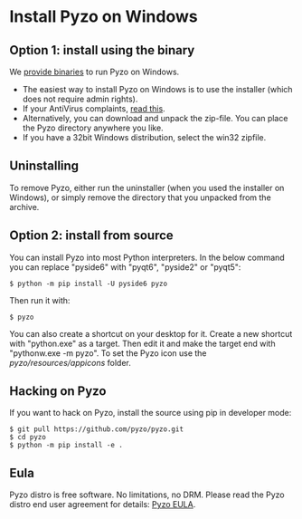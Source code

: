 # Install Pyzo on Windows


## Option 1: install using the binary

We [provide binaries](https://github.com/pyzo/pyzo/releases) to run Pyzo on Windows.

* The easiest way to install Pyzo on Windows is to use the installer
  (which does not require admin rights).
* If your AntiVirus complaints, [read this](https://github.com/pyzo/pyzo/issues/800).
* Alternatively, you can download and unpack the zip-file. You can place
  the Pyzo directory anywhere you like.
* If you have a 32bit Windows distribution, select the win32 zipfile.


## Uninstalling

To remove Pyzo, either run the uninstaller (when you used the
installer on Windows), or simply remove the directory that you unpacked
from the archive.


## Option 2: install from source

You can install Pyzo into most Python interpreters.
In the below command you can replace "pyside6" with "pyqt6", "pyside2" or "pyqt5":
```
$ python -m pip install -U pyside6 pyzo
```
Then run it with:
```
$ pyzo
```

You can also create a shortcut on your desktop for it. Create a new shortcut with "python.exe" as a target.
Then edit it and make the target end with "pythonw.exe -m pyzo". To set the Pyzo icon
use the *pyzo/resources/appicons* folder.


## Hacking on Pyzo

If you want to hack on Pyzo, install the source using pip in developer mode:
```
$ git pull https://github.com/pyzo/pyzo.git
$ cd pyzo
$ python -m pip install -e .
```


## Eula

Pyzo distro is free software. No limitations, no DRM. Please read the Pyzo
distro end user agreement for details: [Pyzo EULA](pyzo_eula.txt).
